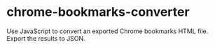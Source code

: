 # chrome-bookmarks-converter
Use JavaScript to convert an exported Chrome bookmarks HTML file. Export the results to JSON.
